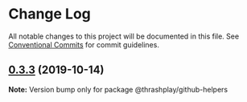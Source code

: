 # Change Log

All notable changes to this project will be documented in this file.
See [Conventional Commits](https://conventionalcommits.org) for commit guidelines.

## [0.3.3](https://github.com/thrashplay/thrashplay-app-creators/compare/@thrashplay/github-helpers@0.3.3-next.0...@thrashplay/github-helpers@0.3.3) (2019-10-14)

**Note:** Version bump only for package @thrashplay/github-helpers
